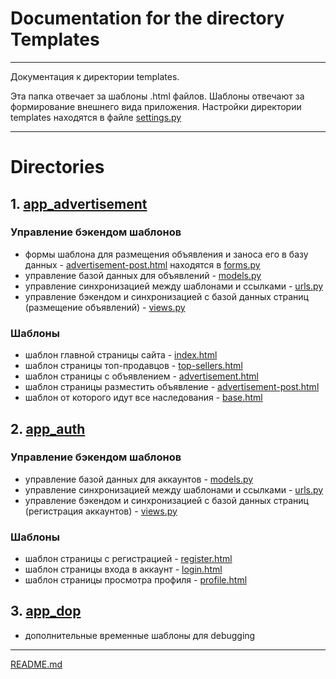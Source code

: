 # Documentation for the directory Templates

___

Документация к директории templates.

Эта папка отвечает за шаблоны .html файлов. Шаблоны отвечают за формирование внешнего вида приложения. Настройки директории templates находятся в файле
[settings.py](..%2Fadvertisements%2Fsettings.py)
___

# Directories

## 1. [app_advertisement](app_advertisement)

### Управление бэкендом шаблонов

* формы шаблона для размещения объявления и заноса его в базу данных - [advertisement-post.html](app_advertisement%2Fadvertisement-post.html) находятся в [forms.py](..%2Fapp_advertisements%2Fforms.py)
* управление базой данных для объявлений - [models.py](..%2Fapp_advertisements%2Fmodels.py)
* управление синхронизацией между шаблонами и ссылками - [urls.py](..%2Fapp_advertisements%2Furls.py)
* управление бэкендом и синхронизацией с базой данных страниц (размещение объявлений) - [views.py](..%2Fapp_advertisements%2Fviews.py)

### Шаблоны

* шаблон главной страницы сайта - [index.html](app_advertisement%2Findex.html)
* шаблон страницы топ-продавцов - [top-sellers.html](app_advertisement%2Ftop-sellers.html)
* шаблон страницы с объявлением - [advertisement.html](app_advertisement%2Fadvertisement.html)
* шаблон страницы разместить объявление - [advertisement-post.html](app_advertisement%2Fadvertisement-post.html)
* шаблон от которого идут все наследования - [base.html](base.html)

## 2. [app_auth](app_auth)

### Управление бэкендом шаблонов
* управление базой данных для аккаунтов - [models.py](..%2Fapp_advertisements%2Fmodels.py)
* управление синхронизацией между шаблонами и ссылками - [urls.py](..%2Fapp_auth%2Furls.py)
* управление бэкендом и синхронизацией с базой данных страниц (регистрация аккаунтов) - [views.py](..%2Fapp_auth%2Fviews.py)


### Шаблоны

* шаблон страницы с регистрацией - [register.html](app_auth%2Fregister.html)
* шаблон страницы входа в аккаунт - [login.html](app_auth%2Flogin.html)
* шаблон страницы просмотра профиля - [profile.html](app_auth%2Fprofile.html)

## 3. [app_dop](app_dop)

* дополнительные временные шаблоны для debugging

___

[README.md](..%2F..%2FREADME.md)
